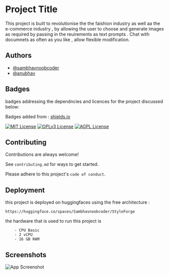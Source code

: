 
# Project Title

This project is built to revolutionise the the faishion industry as well aa the e-commerce industry , by allowing the user to choose and generate images as required by passing in the reuirements as text prompts . 
Chat with documnets as often as you like , allow flexible modification.

## Authors

- [@sambhavnoobcoder](https://www.github.com/sambhavnoobcoder)
- [@anubhav](https://www.github.com/anubhav100rao)



## Badges

badges addressing the dependncies and licences for the project discussed below:

Badges added from : [shields.io](https://shields.io/)

[![MIT License](https://img.shields.io/badge/License-MIT-green.svg)](https://choosealicense.com/licenses/mit/)
[![GPLv3 License](https://img.shields.io/badge/License-GPL%20v3-yellow.svg)](https://opensource.org/licenses/)
[![AGPL License](https://img.shields.io/badge/license-AGPL-blue.svg)](http://www.gnu.org/licenses/agpl-3.0)


## Contributing

Contributions are always welcome!

See `contributing.md` for ways to get started.

Please adhere to this project's `code of conduct`.


## Deployment

this project is deployed on huggingfaces using the free architecture :

```
https://huggingface.co/spaces/Sambhavnoobcoder/StyleForge

```

the hardware that is used to run this project is 

```
    - CPU Basic
    - 2 vCPU
    - 16 GB RAM
```



## Screenshots

![App Screenshot](https://via.placeholder.com/468x300?text=App+Screenshot+Here)


